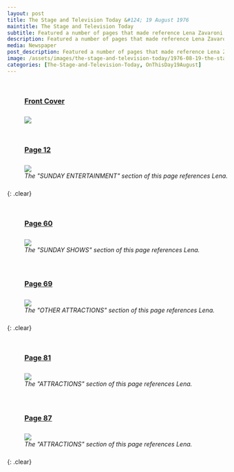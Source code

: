 ```yaml
---
layout: post
title: The Stage and Television Today &#124; 19 August 1976
maintitle: The Stage and Television Today
subtitle: Featured a number of pages that made reference Lena Zavaroni.
description: Featured a number of pages that made reference Lena Zavaroni.
media: Newspaper
post_description: Featured a number of pages that made reference Lena Zavaroni.
image: /assets/images/the-stage-and-television-today/1976-08-19-the-stage-and-television-today-front-cover.png
categories: [The-Stage-and-Television-Today, OnThisDay19August]
---
```


<figure class="fig1">
<figcaption>
<h3 id="front-cover"><a href="#front-cover">Front Cover</a></h3>
</figcaption>
<a href="/assets/images/the-stage-and-television-today/1976-08-19-the-stage-and-television-today-front-cover.png"><img src="/assets/images/the-stage-and-television-today/1976-08-19-the-stage-and-television-today-front-cover.png" class="full-width zoom-in"></a>
</figure>

<figure class="fig2">
<figcaption>
<h3 id="page-12"><a href="#page-12">Page 12</a></h3>
</figcaption>
<a href="/assets/images/the-stage-and-television-today/1976-08-19-the-stage-and-television-today-page-12.png"><img src="/assets/images/the-stage-and-television-today/1976-08-19-the-stage-and-television-today-page-12.png" class="full-width zoom-in"></a>
<figcaption>
<cite>The "SUNDAY ENTERTAINMENT" section of this page references Lena.</cite>
</figcaption>
</figure>

{: .clear}

<figure class="fig1">
<figcaption>
<h3 id="page-60"><a href="#page-60">Page 60</a></h3>
</figcaption>
<a href="/assets/images/the-stage-and-television-today/1976-08-19-the-stage-and-television-today-page-60.png"><img src="/assets/images/the-stage-and-television-today/1976-08-19-the-stage-and-television-today-page-60.png" class="full-width zoom-in"></a>
<figcaption>
<cite>The "SUNDAY SHOWS" section of this page references Lena.</cite>
</figcaption>
</figure>

<figure class="fig2">
<figcaption>
<h3 id="page-69"><a href="#page-69">Page 69</a></h3>
</figcaption>
<a href="/assets/images/the-stage-and-television-today/1976-08-19-the-stage-and-television-today-page-69.png"><img src="/assets/images/the-stage-and-television-today/1976-08-19-the-stage-and-television-today-page-69.png" class="full-width zoom-in"></a>
<figcaption>
<cite>The "OTHER ATTRACTIONS" section of this page references Lena.</cite>
</figcaption>
</figure>

{: .clear}

<figure class="fig1">
<figcaption>
<h3 id="page-81"><a href="#page-81">Page 81</a></h3>
</figcaption>
<a href="/assets/images/the-stage-and-television-today/1976-08-19-the-stage-and-television-today-page-81.png"><img src="/assets/images/the-stage-and-television-today/1976-08-19-the-stage-and-television-today-page-81.png" class="full-width zoom-in"></a>
<figcaption>
<cite>The "ATTRACTIONS" section of this page references Lena.</cite>
</figcaption>
</figure>

<figure class="fig2">
<figcaption>
<h3 id="page-87"><a href="#page-87">Page 87</a></h3>
</figcaption>
<a href="/assets/images/the-stage-and-television-today/1976-08-19-the-stage-and-television-today-page-87.png"><img src="/assets/images/the-stage-and-television-today/1976-08-19-the-stage-and-television-today-page-87.png" class="full-width zoom-in"></a>
<figcaption>
<cite>The "ATTRACTIONS" section of this page references Lena.</cite>
</figcaption>
</figure>

<br />{: .clear}

<style>
.fig1 {float:left; width:49%;}

.fig2 {float:right; width:49%;}

figcaption {float:left; width:100%;}

@media screen and (orientation:portrait) {
.fig1, .fig2 {float:left; width:100%;}
figcaption {float:left; width:100%; margin-bottom: 10px;}
}
</style>
